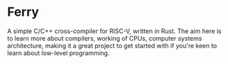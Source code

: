 # Ferry

A simple C/C++ cross-compiler for RISC-V, written in Rust. The aim here is to learn more about compilers, working of CPUs, computer systems architecture, making it a great project to get started with if you're keen to learn about low-level programming.
